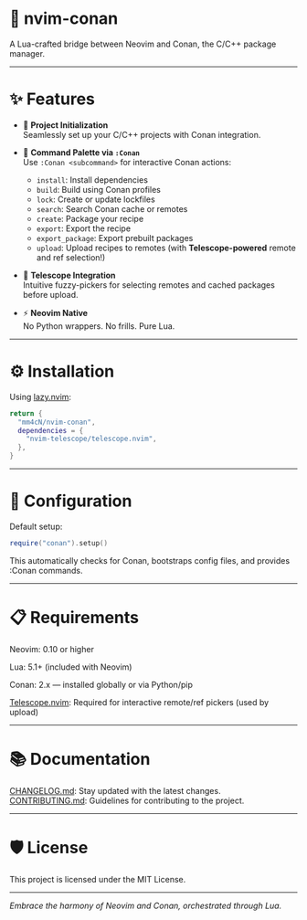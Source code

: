 # 🌿 nvim-conan

A Lua-crafted bridge between Neovim and Conan, the C/C++ package manager.

---

# ✨ Features

- 🧱 **Project Initialization**  
  Seamlessly set up your C/C++ projects with Conan integration.

- 🧠 **Command Palette via `:Conan`**  
  Use `:Conan <subcommand>` for interactive Conan actions:
  - `install`: Install dependencies
  - `build`: Build using Conan profiles
  - `lock`: Create or update lockfiles
  - `search`: Search Conan cache or remotes
  - `create`: Package your recipe
  - `export`: Export the recipe
  - `export_package`: Export prebuilt packages
  - `upload`: Upload recipes to remotes (with **Telescope-powered** remote and ref selection!)

- 🔭 **Telescope Integration**  
  Intuitive fuzzy-pickers for selecting remotes and cached packages before upload.

- ⚡ **Neovim Native**  
  No Python wrappers. No frills. Pure Lua.

---

# ⚙️ Installation

Using [lazy.nvim](https://github.com/folke/lazy.nvim):

```lua
return {
  "mm4cN/nvim-conan",
  dependencies = {
    "nvim-telescope/telescope.nvim",
  },
}
```

-----

# 🔧 Configuration

Default setup:

```lua
require("conan").setup()
```

This automatically checks for Conan, bootstraps config files, and provides :Conan commands.

-------

# 📋 Requirements

Neovim: 0.10 or higher

Lua: 5.1+ (included with Neovim)

Conan: 2.x — installed globally or via Python/pip

[Telescope.nvim](https://github.com/nvim-telescope/telescope.nvim): Required for interactive remote/ref pickers (used by upload)

-------

# 📚 Documentation

[CHANGELOG.md](CHANGELOG.md): Stay updated with the latest changes.
[CONTRIBUTING.md](CONTRIBUTING.md): Guidelines for contributing to the project.

----- 

# 🛡 License

This project is licensed under the MIT License.

------

*Embrace the harmony of Neovim and Conan, orchestrated through Lua.*

